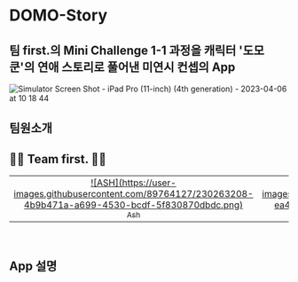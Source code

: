 # DOMO-Story
## 팀 first.의 Mini Challenge 1-1 과정을 캐릭터 '도모쿤'의 연애 스토리로 풀어낸 미연시 컨셉의 App

![Simulator Screen Shot - iPad Pro (11-inch) (4th generation) - 2023-04-06 at 10 18 44](https://user-images.githubusercontent.com/89764127/230248624-baf64482-80dc-49fa-bf5c-ff9a4bcdd15b.png)


## 팀원소개
     
## 👨‍💻 Team first. 👩‍💻
<table>
  <tr>
    <td align="center">
      <a href="https://github.com/chaen805">
        ![ASH](https://user-images.githubusercontent.com/89764127/230263208-4b9b471a-a699-4530-bcdf-5f830870dbdc.png)
        <br />
        <sub>Ash</sub>
      </a>
    </td>
    <td align="center">
      <a href="https://github.com/psangwon62">
        ![DION](https://user-images.githubusercontent.com/89764127/230263242-ea44f2b5-a1f8-47b1-b1ae-f8e4ca64424b.png)
        <br />
        <sub>Dion</sub>
      </a>
    </td>
    <td align="center">
      <a href="https://github.com/dev-minseo">
        ![FLYNN](https://user-images.githubusercontent.com/89764127/230263283-339df81f-5003-4e98-87f5-d1185bc66fbb.png)
        <br />
        <sub>Flynn</sub>
      </a>
    </td>
    <td align="center">
      <a href="https://github.com/grace0617">
        ![GRACE](https://user-images.githubusercontent.com/89764127/230263288-bbf738f7-314f-4526-8e4b-c32c272ab99f.png)
        <br />
        <sub>Grace</sub>
      </a>
    </td>
    <td align="center">
      <a href="https://github.com/oceanooooo">
        ![OCEAN](https://user-images.githubusercontent.com/89764127/230263290-e8502b15-2ba1-403f-9ac9-8eb0754789bb.png)
        <br />
        <sub>Ocean</sub>
      </a>
    </td>
    <td align="center">
      <a href="https://github.com/kybeen">
        ![REI](https://user-images.githubusercontent.com/89764127/230263291-e309f493-6970-4ba0-a12d-8a9735768fbf.png)
        <br />
        <sub>Rei</sub>
      </a>
    </td>
  </tr>
</table>
<br>




## App 설명

